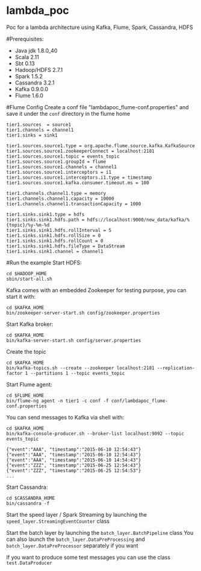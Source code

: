 # lambda_poc
Poc for a lambda architecture using Kafka, Flume, Spark, Cassandra, HDFS

#Prerequisites:
* Java jdk 1.8.0_40
* Scala 2.11
* Sbt 0.13
* Hadoop/HDFS 2.7.1
* Spark 1.5.2
* Cassandra 3.2.1
* Kafka 0.9.0.0
* Flume 1.6.0

#Flume Config
Create a conf file "lambdapoc_flume-conf.properties" and save it under the `conf` directory in the flume home

    tier1.sources  = source1
    tier1.channels = channel1
    tier1.sinks = sink1
    
    tier1.sources.source1.type = org.apache.flume.source.kafka.KafkaSource
    tier1.sources.source1.zookeeperConnect = localhost:2181
    tier1.sources.source1.topic = events_topic
    tier1.sources.source1.groupId = flume
    tier1.sources.source1.channels = channel1
    tier1.sources.source1.interceptors = i1
    tier1.sources.source1.interceptors.i1.type = timestamp
    tier1.sources.source1.kafka.consumer.timeout.ms = 100
    
    tier1.channels.channel1.type = memory
    tier1.channels.channel1.capacity = 10000
    tier1.channels.channel1.transactionCapacity = 1000
    
    tier1.sinks.sink1.type = hdfs
    tier1.sinks.sink1.hdfs.path = hdfs://localhost:9000/new_data/kafka/%{topic}/%y-%m-%d
    tier1.sinks.sink1.hdfs.rollInterval = 5
    tier1.sinks.sink1.hdfs.rollSize = 0
    tier1.sinks.sink1.hdfs.rollCount = 0
    tier1.sinks.sink1.hdfs.fileType = DataStream
    tier1.sinks.sink1.channel = channel1

#Run the example
Start HDFS:
    
    cd $HADOOP_HOME
    sbin/start-all.sh


Kafka comes with an embedded Zookeeper for testing purpose, you can start it with:

    cd $KAFKA_HOME
    bin/zookeeper-server-start.sh config/zookeeper.properties

Start Kafka broker:

    cd $KAFKA_HOME
    bin/kafka-server-start.sh config/server.properties

Create the topic 
    
    cd $KAFKA_HOME
    bin/kafka-topics.sh --create --zookeeper localhost:2181 --replication-factor 1 --partitions 1 --topic events_topic

Start Flume agent:

    cd $FLUME_HOME
    bin/flume-ng agent -n tier1 -c conf -f conf/lambdapoc_flume-conf.properties

You can send messages to Kafka via shell with:
    
    cd $KAFKA_HOME
    bin/kafka-console-producer.sh --broker-list localhost:9092 --topic events_topic

    {"event":"AAA", "timestamp":"2015-06-10 12:54:43"}
    {"event":"AAA", "timestamp":"2015-06-10 12:54:43"}
    {"event":"AAA", "timestamp":"2015-06-10 14:54:43"} 
    {"event":"ZZZ", "timestamp":"2015-06-25 12:54:43"}
    {"event":"ZZZ", "timestamp":"2015-06-25 12:54:53"}
    ...
    
Start Cassandra:

    cd $CASSANDRA_HOME
    bin/cassandra -f
    
Start the speed layer / Spark Streaming by launching the `speed_layer.StreamingEventCounter` class


Start the batch layer by launching the `batch_layer.BatchPipeline` class
You can also launch the `batch_layer.DataPreProcessing` and `batch_layer.DataPreProcessor` separately if you want


If you want to produce some test messages you can use the class `test.DataProducer`
